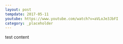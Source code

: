 ```yaml
---
layout: post
tempdate: 2017-05-11
youtube: https://www.youtube.com/watch?v=aVLoJe3JbFI
category: _placeholder
---
```

test content
